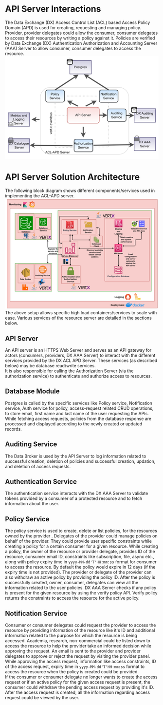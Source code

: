# API Server Interactions
The Data Exchange (DX) Access Control List (ACL) based Access Policy Domain (APD) is used for creating, requesting and managing policy. Provider, provider delegates could allow the consumer, consumer delegates to access their resources by writing a policy against it. Policies are verified by Data Exchange (DX) Authentication Authorization and Accounting Server (AAA) Server to allow consumer, consumer delegates to access the resource.
![Overview](acl-apd-overview.png)

# API Server Solution Architecture
The following block diagram shows different components/services used in implementing the ACL-APD server.
![Solution Architecture](acl-apd-solution-architecture.png)
The above setup allows specific high load containers/services to scale with ease. Various services of the resource server are detailed in the sections below.

## API Server
An API server is an HTTPS Web Server and serves as an API gateway for actors (consumers, providers, DX AAA Server) to interact with the different services provided by the DX ACL APD Server.
These services (as described below) may be database read/write services. <br>
It is also responsible for calling the Authorization Server (via the authorization service) to authenticate and authorize access to resources.

## Database Module
Postgres is called by the specific services like Policy service, Notification service, Auth service for policy, access-request related CRUD operations, to store email, first name and last name of the user requesting the APIs. While fetching access requests, policies from the database response are processed and displayed according to the newly created or updated records.

## Auditing Service
The Data Broker is used by the API Server to log information related to successful creation, deletion of policies and successful creation, updation, and deletion of access requests.

## Authentication Service
The authentication service interacts with the DX AAA Server to validate tokens provided by a consumer of a protected resource and to fetch information about the user.

## Policy Service
The policy service is used to create, delete or list policies, for the resources owned by the provider
. Delegates of the provider could manage policies on behalf of the provider.
They could provide user specific constraints while creating a policy for a certain consumer for a given resource.
While creating a policy, the owner of the resource or provider delegate, provides ID of the resource, consumer email ID, constraints like subscription, file, async etc., along with policy expiry time in `yyyy-MM-dd'T'HH:mm:ss` format for consumer to access the resource.
By default the policy would expire in 12 days (if the expiry time is not provided).
The provider or delegate of the provider can also withdraw an active policy by providing the policy ID.
After the policy is successfully created, owner, consumer, delegates can view all the information related to the user policies.
DX AAA Server checks if any policy is present for the given resource by using the verify policy API.
Verify policy returns the constraints to access the resource for the active policy.

## Notification Service
Consumer or consumer delegates could request the provider to access the resource by providing information of the resource like it's ID
and additional information related to the purpose for which the resource is being accessed.
Academia, research, non-commercial could be listed down to access the resource to help the provider take an informed decision while approving the request.
An email is sent to the provider and provider delegates to approve or reject the request by visiting the provider panel.
While approving the access request, information like access constraints, ID of the access request, expiry time in `yyyy-MM-dd'T'HH:mm:ss` format to access the resource when the policy is created could be provided.  
If the consumer or consumer delegate no longer wants to create the access request or if an active policy for the given access request is present,
the consumer could withdraw the pending access request by providing it's ID.
After the access request is created, all the information regarding access request could be viewed by the user.
